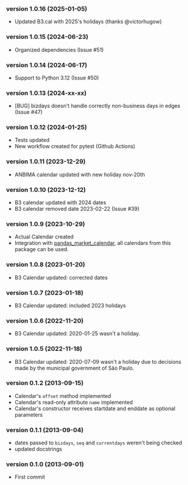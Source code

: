 ### version 1.0.16 (2025-01-05)

* Updated B3.cal with 2025's holidays (thanks @victorhugow)

### version 1.0.15 (2024-06-23)

* Organized dependencies (Issue #51)

### version 1.0.14 (2024-06-17)

* Support to Python 3.12 (Issue #50)

### version 1.0.13 (2024-xx-xx)

* [BUG] bizdays doesn't handle correctly non-business days in edges (Issue #47)

### version 1.0.12 (2024-01-25)

* Tests updated
* New workflow created for pytest (Github Actions)

### version 1.0.11 (2023-12-29)

* ANBIMA calendar updated with new holiday nov-20th

### version 1.0.10 (2023-12-12)

* B3 calendar updated with 2024 dates
* B3 calendar removed date 2023-02-22 (Issue #39)

### version 1.0.9 (2023-10-29)

* Actual Calendar created
* Integration with [pandas_market_calendar](https://github.com/rsheftel/pandas_market_calendars), all calendars from this package can be used.

### version 1.0.8 (2023-01-20)

* B3 Calendar updated: corrected dates

### version 1.0.7 (2023-01-18)

* B3 Calendar updated: included 2023 holidays

### version 1.0.6 (2022-11-20)

* B3 Calendar updated: 2020-01-25 wasn't a holiday.

### version 1.0.5 (2022-11-18)

* B3 Calendar updated: 2020-07-09 wasn't a holiday due to decisions made by the municipal government of São Paulo.

### version 0.1.2 (2013-09-15)

* Calendar's `offset` method implemented
* Calendar's read-only attribute `name` implemented
* Calendar's constructor receives startdate and enddate as optional parameters

### version 0.1.1 (2013-09-04)

* dates passed to `bizdays`, `seq` and `currentdays` weren't being checked
* updated docstrings

### version 0.1.0 (2013-09-01)

* First commit